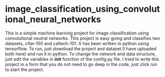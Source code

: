 # image_classification_using_convolutional_neural_networks
This is a simple machine learning project for image classification using convolutional neutral networks. This project is easy going and classifies two datasets, cifar-100 and caltech-101. It has been written in python using tensorflow. To run, just download the project and dataset (I have uploaded both here) and run it in python. To change the network and data structure, just edit the variables in __init__ function of the config.py file. I tried to write this project in a form that you do not need to go deep in the code, just click run to start the project.


